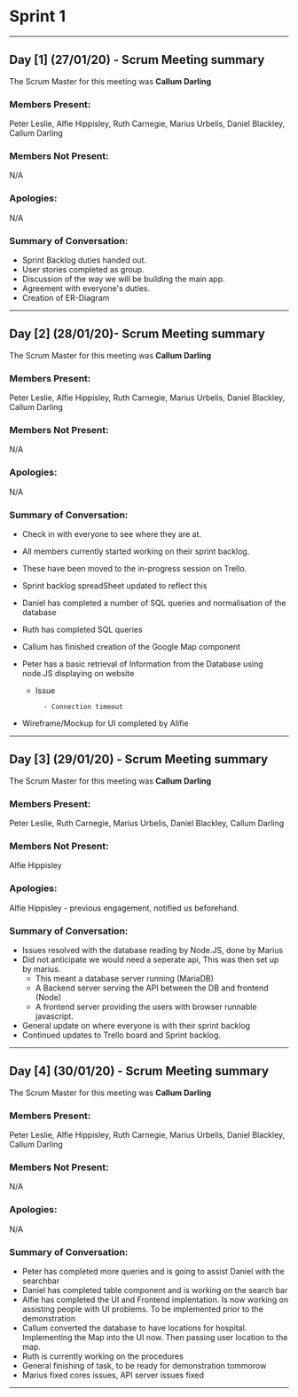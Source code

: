 # Sprint 1

---

## Day [1] (27/01/20) - Scrum Meeting summary
The Scrum Master for this meeting was **Callum Darling**

### Members Present:
Peter Leslie, Alfie Hippisley, Ruth Carnegie, Marius Urbelis, Daniel Blackley, Callum Darling

### Members Not Present:
N/A

### Apologies:
N/A

### Summary of Conversation:
- Sprint Backlog duties handed out. 
- User stories completed as group. 
- Discussion of the way we will be building the main app. 
- Agreement with everyone's duties. 
- Creation of ER-Diagram

---

## Day [2] (28/01/20)- Scrum Meeting summary
The Scrum Master for this meeting was **Callum Darling**

### Members Present:
Peter Leslie, Alfie Hippisley, Ruth Carnegie, Marius Urbelis, Daniel Blackley, Callum Darling

### Members Not Present:
N/A

### Apologies:
N/A

### Summary of Conversation:
- Check in with everyone to see where they are at. 
- All members currently started working on their sprint backlog. 
- These have been moved to the in-progress session on Trello. 
- Sprint backlog spreadSheet updated to reflect this
- Daniel has completed a number of SQL queries and normalisation of the database
- Ruth has completed SQL queries
- Callum has finished creation of the Google Map component
- Peter has a basic retrieval of Information from the Database using node.JS displaying on website 
    
    - Issue
    
            - Connection timeout
            
- Wireframe/Mockup for UI completed by Alifie


---


## Day [3] (29/01/20) - Scrum Meeting summary
The Scrum Master for this meeting was **Callum Darling**

### Members Present:
Peter Leslie, Ruth Carnegie, Marius Urbelis, Daniel Blackley, Callum Darling

### Members Not Present:
Alfie Hippisley

### Apologies:
Alfie Hippisley - previous engagement, notified us beforehand.

### Summary of Conversation:
- Issues resolved with the database reading by Node.JS, done by Marius
- Did not anticipate we would need a seperate api, This was then set up by marius.
    - This meant a database server running (MariaDB)
    - A Backend server serving the API between the DB and frontend (Node)
    - A frontend server providing the users with browser runnable javascript.
- General update on where everyone is with their sprint backlog
- Continued updates to Trello board and Sprint backlog.


---


## Day [4] (30/01/20) - Scrum Meeting summary
The Scrum Master for this meeting was **Callum Darling**

### Members Present:
Peter Leslie, Alfie Hippisley, Ruth Carnegie, Marius Urbelis, Daniel Blackley, Callum Darling

### Members Not Present:
N/A

### Apologies:
N/A

### Summary of Conversation:
- Peter has completed more queries and is going to assist Daniel with the searchbar
- Daniel has completed table component and is working on the search bar 
- Alfie has completed the UI and Frontend implentation. Is now working on assisting people with UI problems. To be implemented prior to the demonstration
- Callum converted the database to have locations for hospital. Implementing the Map into the UI now. Then passing user location to the map.
- Ruth is currently working on the procedures
- General finishing of task, to be ready for demonstration tommorow 
- Marius fixed cores issues, API server issues fixed


---

